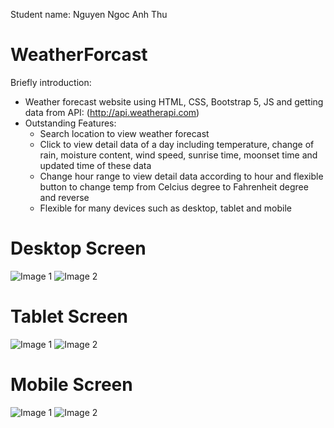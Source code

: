 Student name: Nguyen Ngoc Anh Thu
# WeatherForcast
Briefly introduction:
 - Weather forecast website using HTML, CSS, Bootstrap 5, JS and getting data from API: (http://api.weatherapi.com)
 - Outstanding Features: 
    + Search location to view weather forecast
    + Click to view detail data of a day including temperature, change of rain, moisture content, wind speed, sunrise time, moonset time and updated time of these data
    + Change hour range to view detail data according to hour and flexible button to change temp from Celcius degree to Fahrenheit degree and reverse 
    + Flexible for many devices such as desktop, tablet and mobile
# Desktop Screen
![Image 1](https://i.ibb.co/bHQy6Pf/1.png)
![Image 2](https://i.ibb.co/hCbxt4X/2.png)

# Tablet Screen
![Image 1](https://i.ibb.co/nDcsx79/1.png)
![Image 2](https://i.ibb.co/cT0rym5/2.png)

# Mobile Screen
![Image 1](https://i.ibb.co/2qYMZht/1.png)
![Image 2](https://i.ibb.co/GWNNNBQ/2.png)